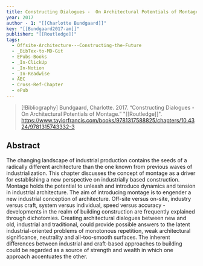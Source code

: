 ```yaml
---
title: Constructing Dialogues -  On Architectural Potentials of Montage
year: 2017
author - 1: "[[Charlotte Bundgaard]]"
key: "[[Bundgaard2017-am]]"
publisher: "[[Routledge]]"
tags:
  - Offsite-Architecture---Constructing-the-Future
  - _BibTex-to-MD-Git
  - EPubs-Books
  - _In-ClickUp
  - _In-Notion
  - _In-Readwise
  - AEC
  - Cross-Ref-Chapter
  - ePub
---
```


> [!Bibliography]
> Bundgaard, Charlotte. 2017. “Constructing Dialogues -  On Architectural Potentials of Montage.” "[[Routledge]]". https://www.taylorfrancis.com/books/9781317588825/chapters/10.4324/9781315743332-3

## Abstract
The changing landscape of industrial production contains the seeds of a radically different architecture than the one known from previous waves of industrialization. This chapter discusses the concept of montage as a driver for establishing a new perspective on industrially based construction. Montage holds the potential to unleash and introduce dynamics and tension in industrial architecture. The aim of introducing montage is to engender a new industrial conception of architecture. Off-site versus on-site, industry versus craft, system versus individual, speed versus accuracy -  developments in the realm of building construction are frequently explained through dichotomies. Creating architectural dialogues between new and old, industrial and traditional, could provide possible answers to the latent industrial-oriented problems of monotonous repetition, weak architectural significance, neutrality and all-too-smooth surfaces. The inherent differences between industrial and craft-based approaches to building could be regarded as a source of strength and wealth in which one approach accentuates the other.